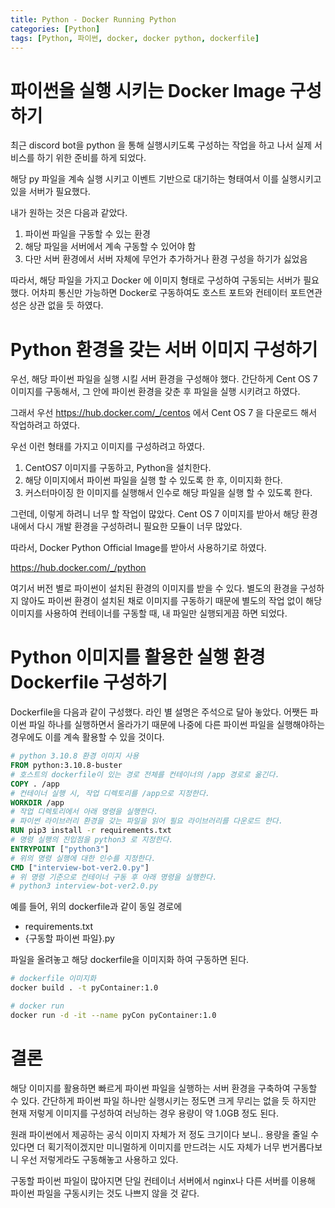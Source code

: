 ```yaml
---
title: Python - Docker Running Python
categories: [Python]
tags: [Python, 파이썬, docker, docker python, dockerfile]
---
```


# 파이썬을 실행 시키는 Docker Image 구성하기

최근 discord bot을 python 을 통해 실행시키도록 구성하는 작업을 하고 나서 
실제 서비스를 하기 위한 준비를 하게 되었다.

해당 py 파일을 계속 실행 시키고 이벤트 기반으로 대기하는 형태여서 이를 실행시키고 있을 서버가 필요했다.

내가 원하는 것은 다음과 같았다.

1. 파이썬 파일을 구동할 수 있는 환경
2. 해당 파일을 서버에서 계속 구동할 수 있어야 함
3. 다만 서버 환경에서 서버 자체에 무언가 추가하거나 환경 구성을 하기가 싫었음

따라서, 해당 파일을 가지고 Docker 에 이미지 형태로 구성하여 구동되는 서버가 필요했다.
어차피 통신만 가능하면 Docker로 구동하여도 호스트 포트와 컨테이터 포트연관성은 상관 없을 듯 하였다.

# Python 환경을 갖는 서버 이미지 구성하기

우선, 해당 파이썬 파일을 실행 시킬 서버 환경을 구성해야 했다.
간단하게 Cent OS 7 이미지를 구동해서, 그 안에 파이썬 환경을 갖춘 후
파일을 실행 시키려고 하였다.

그래서 우선 https://hub.docker.com/_/centos 에서 Cent OS 7 을 다운로드 해서 작업하려고 하였다.

우선 이런 형태를 가지고 이미지를 구성하려고 하였다.

1. CentOS7 이미지를 구동하고, Python을 설치한다.
2. 해당 이미지에서 파이썬 파일을 실행 할 수 있도록 한 후, 이미지화 한다.
3. 커스터마이징 한 이미지를 실행해서 인수로 해당 파일을 실행 할 수 있도록 한다.

그런데, 이렇게 하려니 너무 할 작업이 많았다. Cent OS 7 이미지를 받아서 해당 환경 내에서
다시 개발 환경을 구성하려니 필요한 모듈이 너무 많았다.

따라서, Docker Python Official Image를 받아서 사용하기로 하였다.

https://hub.docker.com/_/python 

여기서 버전 별로 파이썬이 설치된 환경의 이미지를 받을 수 있다.
별도의 환경을 구성하지 않아도 파이썬 환경이 설치된 채로 이미지를 구동하기 때문에
별도의 작업 없이 해당 이미지를 사용하여 컨테이너를 구동할 때, 내 파일만 실행되게끔 하면 되었다.

# Python 이미지를 활용한 실행 환경 Dockerfile 구성하기

Dockerfile을 다음과 같이 구성했다. 라인 별 설명은 주석으로 달아 놓았다.
어쨋든 파이썬 파일 하나를 실행하면서 올라가기 때문에 나중에 다른 파이썬 파일을 실행해야하는 경우에도
이를 계속 활용할 수 있을 것이다.

```dockerfile
# python 3.10.8 환경 이미지 사용
FROM python:3.10.8-buster
# 호스트의 dockerfile이 있는 경로 전체를 컨테이너의 /app 경로로 옮긴다.
COPY . /app
# 컨테이너 실행 시, 작업 디렉토리를 /app으로 지정한다.
WORKDIR /app
# 작업 디렉토리에서 아래 명령을 실행한다.
# 파이썬 라이브러리 환경을 갖는 파일을 읽어 필요 라이브러리를 다운로드 한다.
RUN pip3 install -r requirements.txt
# 명령 실행의 진입점을 python3 로 지정한다.
ENTRYPOINT ["python3"]
# 위의 명령 실행에 대한 인수를 지정한다.
CMD ["interview-bot-ver2.0.py"]
# 위 명령 기준으로 컨테이너 구동 후 아래 명령을 실행한다.
# python3 interview-bot-ver2.0.py
```

예를 들어, 위의 dockerfile과 같이 동일 경로에
- requirements.txt
- {구동할 파이썬 파일}.py

파일을 올려놓고 해당 dockerfile을 이미지화 하여 구동하면 된다.

```bash
# dockerfile 이미지화
docker build . -t pyContainer:1.0

# docker run
docker run -d -it --name pyCon pyContainer:1.0
```

# 결론

해당 이미지를 활용하면 빠르게 파이썬 파일을 실행하는 서버 환경을 구축하여 구동할 수 있다.
간단하게 파이썬 파일 하나만 실행시키는 정도면 크게 무리는 없을 듯 하지만
현재 저렇게 이미지를 구성하여 러닝하는 경우 용량이 약 1.0GB 정도 된다.

원래 파이썬에서 제공하는 공식 이미지 자체가 저 정도 크기이다 보니.. 용량을 줄일 수 있다면
더 획기적이겠지만 미니멀하게 이미지를 만드려는 시도 자체가 너무 번거롭다보니 
우선 저렇게라도 구동해놓고 사용하고 있다.

구동할 파이썬 파일이 많아지면 단일 컨테이너 서버에서 nginx나 다른 서버를 이용해
파이썬 파일을 구동시키는 것도 나쁘지 않을 것 같다.


